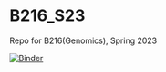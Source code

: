# B216_S23
Repo for B216(Genomics), Spring 2023

[![Binder](https://mybinder.org/badge_logo.svg)](https://mybinder.org/v2/gh/bitarellolab/Genomics_Teaching/HEAD)
